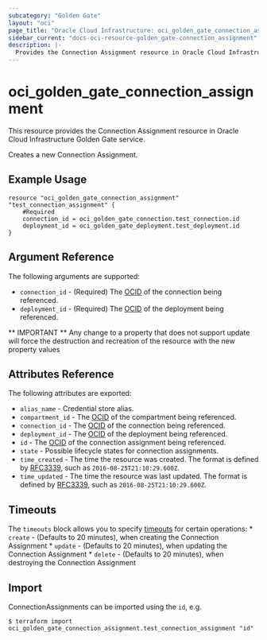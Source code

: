 ```yaml
---
subcategory: "Golden Gate"
layout: "oci"
page_title: "Oracle Cloud Infrastructure: oci_golden_gate_connection_assignment"
sidebar_current: "docs-oci-resource-golden_gate-connection_assignment"
description: |-
  Provides the Connection Assignment resource in Oracle Cloud Infrastructure Golden Gate service
---
```


# oci_golden_gate_connection_assignment
This resource provides the Connection Assignment resource in Oracle Cloud Infrastructure Golden Gate service.

Creates a new Connection Assignment.

## Example Usage

```hcl
resource "oci_golden_gate_connection_assignment" "test_connection_assignment" {
	#Required
	connection_id = oci_golden_gate_connection.test_connection.id
	deployment_id = oci_golden_gate_deployment.test_deployment.id
}
```

## Argument Reference

The following arguments are supported:

* `connection_id` - (Required) The [OCID](https://docs.cloud.oracle.com/iaas/Content/General/Concepts/identifiers.htm) of the connection being referenced. 
* `deployment_id` - (Required) The [OCID](https://docs.cloud.oracle.com/iaas/Content/General/Concepts/identifiers.htm) of the deployment being referenced. 


** IMPORTANT **
Any change to a property that does not support update will force the destruction and recreation of the resource with the new property values

## Attributes Reference

The following attributes are exported:

* `alias_name` - Credential store alias. 
* `compartment_id` - The [OCID](https://docs.cloud.oracle.com/iaas/Content/General/Concepts/identifiers.htm) of the compartment being referenced. 
* `connection_id` - The [OCID](https://docs.cloud.oracle.com/iaas/Content/General/Concepts/identifiers.htm) of the connection being referenced. 
* `deployment_id` - The [OCID](https://docs.cloud.oracle.com/iaas/Content/General/Concepts/identifiers.htm) of the deployment being referenced. 
* `id` - The [OCID](https://docs.cloud.oracle.com/iaas/Content/General/Concepts/identifiers.htm) of the connection assignment being referenced. 
* `state` - Possible lifecycle states for connection assignments.
* `time_created` - The time the resource was created. The format is defined by [RFC3339](https://tools.ietf.org/html/rfc3339), such as `2016-08-25T21:10:29.600Z`. 
* `time_updated` - The time the resource was last updated. The format is defined by [RFC3339](https://tools.ietf.org/html/rfc3339), such as `2016-08-25T21:10:29.600Z`. 

## Timeouts

The `timeouts` block allows you to specify [timeouts](https://registry.terraform.io/providers/oracle/oci/latest/docs/guides/changing_timeouts) for certain operations:
	* `create` - (Defaults to 20 minutes), when creating the Connection Assignment
	* `update` - (Defaults to 20 minutes), when updating the Connection Assignment
	* `delete` - (Defaults to 20 minutes), when destroying the Connection Assignment


## Import

ConnectionAssignments can be imported using the `id`, e.g.

```
$ terraform import oci_golden_gate_connection_assignment.test_connection_assignment "id"
```

